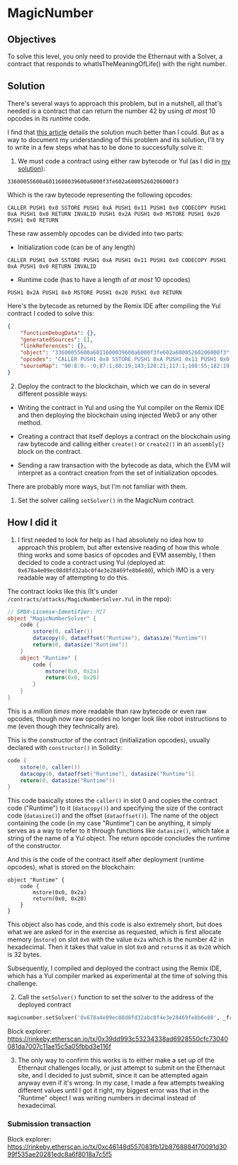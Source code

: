 # MagicNumber

## Objectives

To solve this level, you only need to provide the Ethernaut with a Solver, a contract that responds to whatIsTheMeaningOfLife() with the right number.

## Solution

There's several ways to approach this problem, but in a nutshell, all that's needed is a contract that can return the number 42 by using _at most_ 10 opcodes in its _runtime_ code.

I find that [this article](https://medium.com/coinmonks/ethernaut-lvl-19-magicnumber-walkthrough-how-to-deploy-contracts-using-raw-assembly-opcodes-c50edb0f71a2) details the solution much better than I could. But as a way to document my understanding of this problem and its solution, I'll try to write in a few steps what has to be done to successfully solve it:

1. We must code a contract using either raw bytecode or Yul (as I did in [my solution](#how-i-did-it)):

```
33600055600a6011600039600a6000f3fe602a60005260206000f3
```

Which is the raw bytecode representing the following opcodes:

```
CALLER PUSH1 0x0 SSTORE PUSH1 0xA PUSH1 0x11 PUSH1 0x0 CODECOPY PUSH1 0xA PUSH1 0x0 RETURN INVALID PUSH1 0x2A PUSH1 0x0 MSTORE PUSH1 0x20 PUSH1 0x0 RETURN 
```

These raw assembly opcodes can be divided into two parts:

* Initialization code (can be of any length)

```assembly
CALLER PUSH1 0x0 SSTORE PUSH1 0xA PUSH1 0x11 PUSH1 0x0 CODECOPY PUSH1 0xA PUSH1 0x0 RETURN INVALID
```

* Runtime code (has to have a length of _at most_ 10 opcodes)

```assembly
PUSH1 0x2A PUSH1 0x0 MSTORE PUSH1 0x20 PUSH1 0x0 RETURN 
```

Here's the bytecode as returned by the Remix IDE after compiling the Yul contract I coded to solve this:

```json
{
	"functionDebugData": {},
	"generatedSources": [],
	"linkReferences": {},
	"object": "33600055600a6011600039600a6000f3fe602a60005260206000f3",
	"opcodes": "CALLER PUSH1 0x0 SSTORE PUSH1 0xA PUSH1 0x11 PUSH1 0x0 CODECOPY PUSH1 0xA PUSH1 0x0 RETURN INVALID PUSH1 0x2A PUSH1 0x0 MSTORE PUSH1 0x20 PUSH1 0x0 RETURN ",
	"sourceMap": "90:8:0:-:0;87:1;80:19;143;120:21;117:1;108:55;182:19;179:1;172:30"
}
```

2. Deploy the contract to the blockchain, which we can do in several different possible ways:

* Writing the contract in Yul and using the Yul compiler on the Remix IDE and then deploying the blockchain using injected Web3 or any other method.

* Creating a contract that itself deploys a contract on the blockchain using raw bytecode and calling either `create()` or `create2()` in an `assembly{}` block on the contract.

* Sending a raw transaction with the bytecode as data, which the EVM will interpret as a contract creation from the set of initialization opcodes.

There are probably more ways, but I'm not familiar with them.

1. Set the solver calling `setSolver()` in the MagicNum contract.

## How I did it

1. I first needed to look for help as I had absolutely no idea how to approach this problem, but after extensive reading of how this whole thing works and some basics of opcodes and EVM assembly, I then decided to code a contract using Yul (deployed at: `0x678a4e09ec08d8fd32abc0f4e3e28469fe8b6e80`), which IMO is a very readable way of attempting to do this.

The contract looks like this (It's under `/contracts/attacks/MagicNumberSolver.Yul` in the repo):

```cs
// SPDX-License-Identifier: MIT
object "MagicNumberSolver" {
    code {
        sstore(0, caller())
        datacopy(0, dataoffset("Runtime"), datasize("Runtime"))
        return(0, datasize("Runtime"))
    }
    object "Runtime" {
        code {
            mstore(0x0, 0x2a)
            return(0x0, 0x20)    
        }
    }
}
```

This is a _million times_ more readable than raw bytecode or even raw opcodes, though now raw opcodes no longer look like robot instructions to me (even though they technically are). 

This is the constructor of the contract (initialization opcodes), usually declared with `constructor()` in Solidity:

```cs
code {
    sstore(0, caller())
    datacopy(0, dataoffset("Runtime"), datasize("Runtime"))
    return(0, datasize("Runtime"))
}
```

This code basically stores the `caller()` in slot 0 and copies the contract code ("Runtime") to it (`datacopy()`) and specifying the size of the contract code (`datasize()`) and the offset (`dataoffset()`). The name of the object containing the code (in my case "Runtime") can be anything, it simply serves as a way to refer to it through functions like `datasize()`, which take a string of the name of a Yul object. The return opcode concludes the runtime of the constructor.

And this is the code of the contract itself after deployment (runtime opcodes), what is stored on the blockchain:

```
object "Runtime" {
    code {
        mstore(0x0, 0x2a)
        return(0x0, 0x20)    
    }
}
```

This object also has code, and this code is also extremely short, but does what we are asked for in the exercise as requested, which is first allocate memory (`mstore`) on slot `0x0` with the value `0x2a` which is the number 42 in hexadecimal. Then it takes that value in slot `0x0` and `return`s it as `0x20` which is 32 bytes.

Subsequently, I compiled and deployed the contract using the Remix IDE, which has a Yul compiler marked as experimental at the time of solving this challenge.

2. Call the `setSolver()` function to set the solver to the address of the deployed contract

```python 
magicnumber.setSolver('0x678a4e09ec08d8fd32abc0f4e3e28469fe8b6e80', _from)
```

Block explorer: https://rinkeby.etherscan.io/tx/0x39dd993c53234338ad6928550cfc73040081da7007c11ae15c5a05fbbd3e116f

3. The only way to confirm this works is to either make a set up of the Ethernaut challenges locally, or just attempt to submit on the Ethernaut site, and I decided to just submit, since it can be attempted again anyway even if it's wrong. In my case, I made a few attempts tweaking different values until I got it right, my biggest error was that in the "Runtime" object I was writing numbers in decimal instead of hexadecimal.

### Submission transaction

Block explorer: https://rinkeby.etherscan.io/tx/0xc46148d557083fb12b8768884f70091d3099f535ae20281edc8a6f8018a7c5f5
